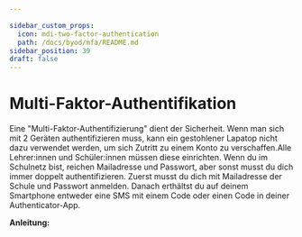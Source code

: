 ```yaml
---

sidebar_custom_props:
  icon: mdi-two-factor-authentication
  path: /docs/byod/mfa/README.md
sidebar_position: 39
draft: false
---
```


# Multi-Faktor-Authentifikation

Eine "Multi-Faktor-Authentifizierung" dient der Sicherheit. Wenn man sich mit 2 Geräten authentifizieren muss, kann ein gestohlener Lapatop nicht dazu verwendet werden, um sich Zutritt zu einem Konto zu verschaffen.Alle Lehrer:innen und Schüler:innen müssen diese einrichten. Wenn du im Schulnetz bist, reichen Mailadresse und Passwort, aber sonst musst du dich immer doppelt authentifizieren.
Zuerst musst du dich mit Mailadresse der Schule und Passwort anmelden.
Danach erthältst du auf deinem Smartphone entweder eine SMS mit einem Code oder einen Code in deiner Authenticator-App.

**Anleitung:**


